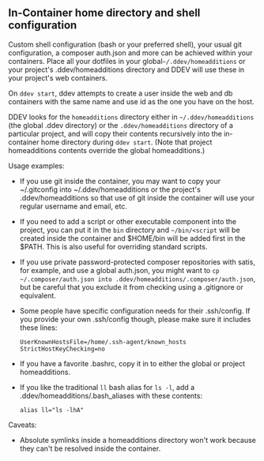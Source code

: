 ## In-Container home directory and shell configuration

Custom shell configuration (bash or your preferred shell), your usual git configuration, a composer auth.json and more can be achieved within your containers.  Place all your dotfiles in your global`~/.ddev/homeadditions` or your project's .ddev/homeadditions directory and DDEV will use these in your project's web containers.

On `ddev start`, ddev attempts to create a user inside the web and db containers with the same name and use id as the one you have on the host.

DDEV looks for the `homeadditions` directory either in `~/.ddev/homeadditions` (the global .ddev directory) or the `.ddev/homeadditions` directory of a particular project, and will copy their contents recursively into the in-container home directory during `ddev start`. (Note that project homeadditions contents override the global homeadditions.)

Usage examples:

* If you use git inside the container, you may want to copy your ~/.gitconfig into ~/.ddev/homeadditions or the project's .ddev/homeadditions so that use of git inside the container will use your regular username and email, etc.
* If you need to add a script or other executable component into the project, you can put it in the `bin` directory and `~/bin/<script` will be created inside the container and $HOME/bin will be added first in the $PATH. This is also useful for overriding standard scripts.
* If you use private password-protected composer repositories with satis, for example, and use a global auth.json, you might want to `cp ~/.composer/auth.json into .ddev/homeadditions/.composer/auth.json`, but be careful that you exclude it from checking using a .gitignore or equivalent.
* Some people have specific configuration needs for their .ssh/config. If you provide your own .ssh/config though, please make sure it includes these lines:

    ```
    UserKnownHostsFile=/home/.ssh-agent/known_hosts
    StrictHostKeyChecking=no
    ```

* If you have a favorite .bashrc, copy it in to either the global or project homeadditions.

* If you like the traditional `ll` bash alias for `ls -l`, add a .ddev/homeadditions/.bash_aliases with these contents:

    ```
    alias ll="ls -lhA"
    ```

Caveats:

* Absolute symlinks inside a homeadditions directory won't work because they can't be resolved inside the container.
